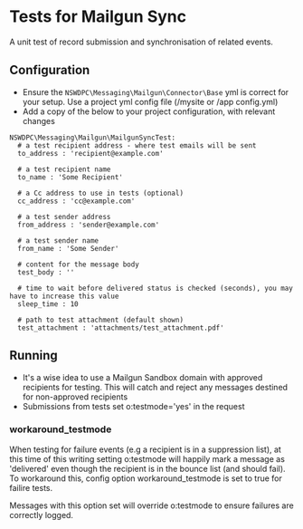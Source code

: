 # Tests for Mailgun Sync

A unit test of record submission and synchronisation of related events.

## Configuration

+ Ensure the ```NSWDPC\Messaging\Mailgun\Connector\Base``` yml is correct for your setup. Use a project yml config file (/mysite or /app config.yml)
+ Add a copy of the below to your project configuration, with relevant changes
```
NSWDPC\Messaging\Mailgun\MailgunSyncTest:
  # a test recipient address - where test emails will be sent
  to_address : 'recipient@example.com'

  # a test recipient name
  to_name : 'Some Recipient'

  # a Cc address to use in tests (optional)
  cc_address : 'cc@example.com'

  # a test sender address
  from_address : 'sender@example.com'

  # a test sender name
  from_name : 'Some Sender'

  # content for the message body
  test_body : ''

  # time to wait before delivered status is checked (seconds), you may have to increase this value
  sleep_time : 10

  # path to test attachment (default shown)
  test_attachment : 'attachments/test_attachment.pdf'
```


## Running

+ It's a wise idea to use a Mailgun Sandbox domain with approved recipients for testing. This will catch and reject any messages destined for non-approved recipients
+ Submissions from tests set o:testmode='yes' in the request

### workaround_testmode

When testing for failure events (e.g a recipient is in a suppression list), at this time of this writing setting o:testmode
will happily mark a message as 'delivered' even though the recipient is in the bounce list (and should fail).
To workaround this, config option workaround_testmode is set to true for failire tests.

Messages with this option set will override o:testmode to ensure failures are correctly logged.
